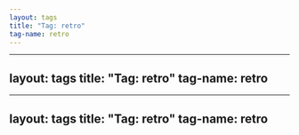 ```yaml
---
layout: tags
title: "Tag: retro"
tag-name: retro
---
```

---
layout: tags
title: "Tag: retro"
tag-name: retro
---
---
layout: tags
title: "Tag: retro"
tag-name: retro
---
